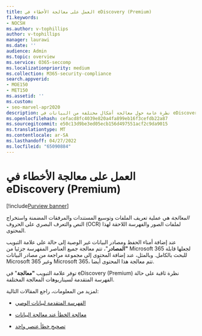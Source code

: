 ```yaml
---
title: العمل على معالجة الأخطاء في eDiscovery (Premium)
f1.keywords:
- NOCSH
ms.author: v-tophillips
author: v-tophillips
manager: laurawi
ms.date: ''
audience: Admin
ms.topic: overview
ms.service: O365-seccomp
ms.localizationpriority: medium
ms.collection: M365-security-compliance
search.appverid:
- MOE150
- MET150
ms.assetid: ''
ms.custom:
- seo-marvel-apr2020
description: نظرة عامة حول معالجة أشكال مختلفة من البيانات في eDiscovery (Premium).
ms.openlocfilehash: cefacd8fc4039e820a4fa899eb16f3cefdb22a87
ms.sourcegitcommit: e50c13d9be3ed05ecb156d497551acf2c9da9015
ms.translationtype: MT
ms.contentlocale: ar-SA
ms.lasthandoff: 04/27/2022
ms.locfileid: "65090884"
---
```

# <a name="work-with-processing-errors-in-ediscovery-premium"></a>العمل على معالجة الأخطاء في eDiscovery (Premium)

[!include[Purview banner](../includes/purview-rebrand-banner.md)]

*المعالجة* هي عملية تعريف الملفات وتوسيع المستندات والمرفقات المضمنة واستخراج النص والتعرف البصري على الحروف (OCR) لملفات الصور والفهرسة اللاحقة لهذا المحتوى.  

عند إضافة أمناء الحفظ ومصادر البيانات غير الوصية إلى حالة على علامة التبويب **"المصادر**"، تتم معالجة جميع العناصر المفهرسة جزئيا من Microsoft 365 لجعلها قابلة للبحث بالكامل. وبالمثل، عند إضافة المحتوى إلى مجموعة مراجعة من مصادر البيانات Microsoft 365 وغير Microsoft 365، تتم معالجة هذا المحتوى أيضا.

توفر علامة التبويب **"معالجة**" في eDiscovery (Premium) نظرة ثاقبة على حالة الفهرسة المتقدمة لسيناريوهات المعالجة المختلفة.

لمزيد من المعلومات، راجع المقالات التالية:

- [الفهرسة المتقدمة لبيانات الوصي](indexing-custodian-data.md)

- [معالجة الخطأ عند معالجة البيانات](error-remediation-when-processing-data-in-advanced-ediscovery.md)

- [تصحيح خطأ عنصر واحد](single-item-error-remediation.md)
